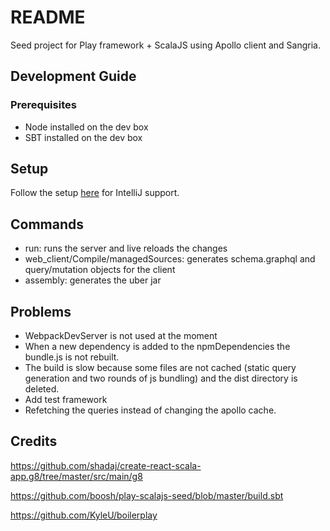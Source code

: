 # README #

Seed project for Play framework + ScalaJS using Apollo client and Sangria.


## Development Guide

### Prerequisites

- Node installed on the dev box
- SBT installed on the dev box

## Setup
Follow the setup [here](https://slinky.shadaj.me/docs/installation/) for IntelliJ support.

## Commands

- run: runs the server and live reloads the changes
- web_client/Compile/managedSources: generates schema.graphql and query/mutation objects for the client
- assembly: generates the uber jar 

## Problems

- WebpackDevServer is not used at the moment
- When a new dependency is added to the npmDependencies the bundle.js is not rebuilt.
- The build is slow because some files are not cached (static query generation and two rounds of js bundling) and the dist directory is deleted.
- Add test framework
- Refetching the queries instead of changing the apollo cache.

## Credits

https://github.com/shadaj/create-react-scala-app.g8/tree/master/src/main/g8

https://github.com/boosh/play-scalajs-seed/blob/master/build.sbt

https://github.com/KyleU/boilerplay
